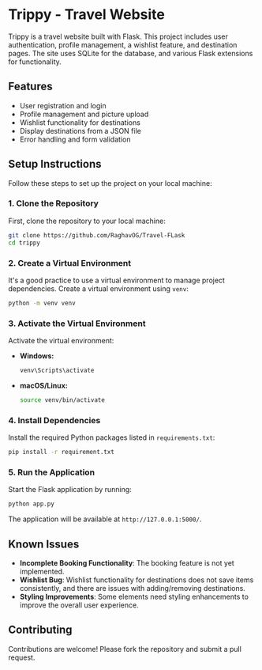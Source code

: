 
# Trippy - Travel Website

Trippy is a travel website built with Flask. This project includes user authentication, profile management, a wishlist feature, and destination pages. The site uses SQLite for the database, and various Flask extensions for functionality.

## Features

- User registration and login
- Profile management and picture upload
- Wishlist functionality for destinations
- Display destinations from a JSON file
- Error handling and form validation

## Setup Instructions

Follow these steps to set up the project on your local machine:

### 1. Clone the Repository

First, clone the repository to your local machine:

```bash
git clone https://github.com/RaghavOG/Travel-FLask
cd trippy
```

### 2. Create a Virtual Environment

It's a good practice to use a virtual environment to manage project dependencies. Create a virtual environment using `venv`:

```bash
python -m venv venv
```

### 3. Activate the Virtual Environment

Activate the virtual environment:

- **Windows:**

  ```bash
  venv\Scripts\activate
  ```

- **macOS/Linux:**

  ```bash
  source venv/bin/activate
  ```

### 4. Install Dependencies

Install the required Python packages listed in `requirements.txt`:

```bash
pip install -r requirement.txt
```

### 5. Run the Application

Start the Flask application by running:

```bash
python app.py
```

The application will be available at `http://127.0.0.1:5000/`.

## Known Issues

- **Incomplete Booking Functionality**: The booking feature is not yet implemented.
- **Wishlist Bug**: Wishlist functionality for destinations does not save items consistently, and there are issues with adding/removing destinations.
- **Styling Improvements**: Some elements need styling enhancements to improve the overall user experience.


## Contributing

Contributions are welcome! Please fork the repository and submit a pull request.

